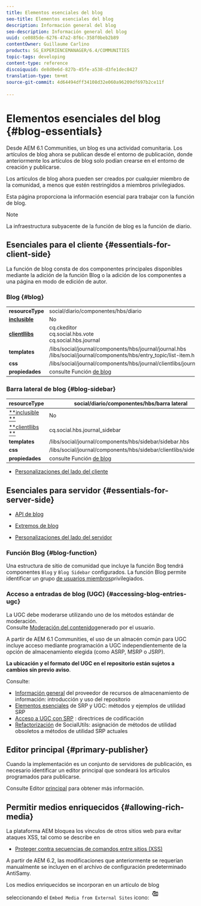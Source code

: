```yaml
---
title: Elementos esenciales del blog
seo-title: Elementos esenciales del blog
description: Información general del blog
seo-description: Información general del blog
uuid: ce0885de-6276-47a2-8f6c-358f0beb2b89
contentOwner: Guillaume Carlino
products: SG_EXPERIENCEMANAGER/6.4/COMMUNITIES
topic-tags: developing
content-type: reference
discoiquuid: de8d0e6d-827b-45fe-a538-d3fe1dec8427
translation-type: tm+mt
source-git-commit: 4d64494dff34108d32e060a96209df697b2ce11f

---
```



# Elementos esenciales del blog {#blog-essentials}

Desde AEM 6.1 Communities, un blog es una actividad comunitaria. Los artículos de blog ahora se publican desde el entorno de publicación, donde anteriormente los artículos de blog solo podían crearse en el entorno de creación y publicarse.

Los artículos de blog ahora pueden ser creados por cualquier miembro de la comunidad, a menos que estén restringidos a miembros privilegiados.

Esta página proporciona la información esencial para trabajar con la función de blog.

>[!NOTE]
>
>La infraestructura subyacente de la función de blog es la función de diario.

## Esenciales para el cliente {#essentials-for-client-side}

La función de blog consta de dos componentes principales disponibles mediante la adición de la función [](functions.md#blog-function) Blog o la adición de los componentes a una página en modo de edición de autor.

### Blog {#blog}

<table> 
 <tbody>
  <tr>
   <td> <strong>resourceType</strong></td> 
   <td>social/diario/componentes/hbs/diario</td> 
  </tr>
  <tr>
   <td> <a href="scf.md#add-or-include-a-communities-component"><strong>inclusible</strong></a></td> 
   <td>No</td> 
  </tr>
  <tr>
   <td> <a href="clientlibs.md"><strong>clientllibs</strong></a></td> 
   <td>cq.ckeditor<br /> cq.social.hbs.vote<br /> cq.social.hbs.journal</td> 
  </tr>
  <tr>
   <td> <strong>templates</strong></td> 
   <td> /libs/social/journal/components/hbs/journal/journal.hbs<br /> /libs/social/journal/components/hbs/entry_topic/list-item.hbs</td> 
  </tr>
  <tr>
   <td> <strong>css</strong></td> 
   <td> /libs/social/journal/components/hbs/journal/clientlibs/journal.css</td> 
  </tr>
  <tr>
   <td><strong> propiedades</strong></td> 
   <td>consulte Función <a href="blog-feature.md">de blog</a></td> 
  </tr>
 </tbody>
</table>

### Barra lateral de blog {#blog-sidebar}

| **resourceType** | social/diario/componentes/hbs/barra lateral |
|---|---|
| [**inclusible **](scf.md#add-or-include-a-communities-component) | No |
| [**clientllibs **](clientlibs.md) | cq.social.hbs.journal_sidebar |
| **templates** | /libs/social/journal/components/hbs/sidebar/sidebar.hbs |
| **css** | /libs/social/journal/components/hbs/sidebar/clientlibs/sidebar.css |
| **propiedades** | consulte Función [de blog](blog-feature.md) |

* [Personalizaciones del lado del cliente](client-customize.md)

## Esenciales para servidor {#essentials-for-server-side}

* [API de blog](https://helpx.adobe.com/experience-manager/6-4/sites/developing/using/reference-materials/javadoc/com/adobe/cq/social/journal/client/api/package-summary.html)

* [Extremos de blog](https://helpx.adobe.com/experience-manager/6-4/sites/developing/using/reference-materials/javadoc/com/adobe/cq/social/journal/client/endpoints/package-summary.html)

* [Personalizaciones del lado del servidor](server-customize.md)

### Función Blog {#blog-function}

Una estructura de sitio de comunidad que incluye la función [](functions.md#blog-function) Bog tendrá componentes `Blog` y `Blog Sidebar` configurados. La función Blog permite identificar un grupo [de usuarios miembros](users.md#privileged-members-group)privilegiados.

### Acceso a entradas de blog (UGC) {#accessing-blog-entries-ugc}

La UGC debe moderarse utilizando uno de los métodos estándar de moderación.\
Consulte [Moderación del contenido](moderate-ugc.md)generado por el usuario.

A partir de AEM 6.1 Communities, el uso de un almacén [](working-with-srp.md) común para UGC incluye acceso mediante programación a UGC independientemente de la opción de almacenamiento elegida (como ASRP, MSRP o JSRP).

**La ubicación y el formato del UGC en el repositorio están sujetos a cambios sin previo aviso**.

Consulte:

* [Información general](srp.md) del proveedor de recursos de almacenamiento de información: introducción y uso del repositorio
* [Elementos esenciales](srp-and-ugc.md) de SRP y UGC: métodos y ejemplos de utilidad SRP
* [Acceso a UGC con SRP](accessing-ugc-with-srp.md) : directrices de codificación
* [Refactorización](socialutils.md) de SocialUtils: asignación de métodos de utilidad obsoletos a métodos de utilidad SRP actuales

## Editor principal {#primary-publisher}

Cuando la implementación es un conjunto de servidores de publicación, es necesario identificar un editor principal que sondeará los artículos programados para publicarse.

Consulte Editor [principal](deploy-communities.md#primary-publisher) para obtener más información.

## Permitir medios enriquecidos {#allowing-rich-media}

La plataforma AEM bloquea los vínculos de otros sitios web para evitar ataques XSS, tal como se describe en

* [Proteger contra secuencias de comandos entre sitios (XSS)](../../help/sites-developing/security.md#protect-against-cross-site-scripting-xss)

A partir de AEM 6.2, las modificaciones que anteriormente se requerían manualmente se incluyen en el archivo de configuración predeterminado AntiSamy.

Los medios enriquecidos se incorporan en un artículo de blog seleccionando el `Embed Media from External Sites` icono:  ![chlimage_1-471](assets/chlimage_1-471.png)


